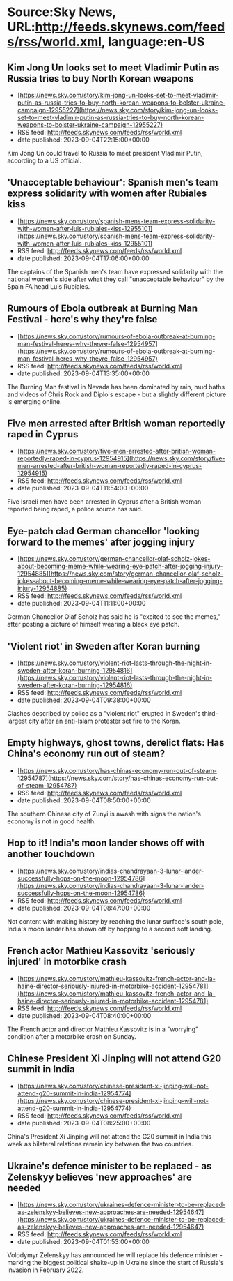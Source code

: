 # Source:Sky News, URL:http://feeds.skynews.com/feeds/rss/world.xml, language:en-US

## Kim Jong Un looks set to meet Vladimir Putin as Russia tries to buy North Korean weapons
 - [https://news.sky.com/story/kim-jong-un-looks-set-to-meet-vladimir-putin-as-russia-tries-to-buy-north-korean-weapons-to-bolster-ukraine-campaign-12955227](https://news.sky.com/story/kim-jong-un-looks-set-to-meet-vladimir-putin-as-russia-tries-to-buy-north-korean-weapons-to-bolster-ukraine-campaign-12955227)
 - RSS feed: http://feeds.skynews.com/feeds/rss/world.xml
 - date published: 2023-09-04T22:15:00+00:00

Kim Jong Un could travel to Russia to meet president Vladimir Putin, according to a US official.

## 'Unacceptable behaviour': Spanish men's team express solidarity with women after Rubiales kiss
 - [https://news.sky.com/story/spanish-mens-team-express-solidarity-with-women-after-luis-rubiales-kiss-12955101](https://news.sky.com/story/spanish-mens-team-express-solidarity-with-women-after-luis-rubiales-kiss-12955101)
 - RSS feed: http://feeds.skynews.com/feeds/rss/world.xml
 - date published: 2023-09-04T17:06:00+00:00

The captains of the Spanish men's team have expressed solidarity with the national women's side after what they call "unacceptable behaviour" by the Spain FA head Luis Rubiales.

## Rumours of Ebola outbreak at Burning Man Festival - here's why they're false
 - [https://news.sky.com/story/rumours-of-ebola-outbreak-at-burning-man-festival-heres-why-theyre-false-12954957](https://news.sky.com/story/rumours-of-ebola-outbreak-at-burning-man-festival-heres-why-theyre-false-12954957)
 - RSS feed: http://feeds.skynews.com/feeds/rss/world.xml
 - date published: 2023-09-04T13:35:00+00:00

The Burning Man festival in Nevada has been dominated by rain, mud baths and videos of Chris Rock and Diplo's escape - but a slightly different picture is emerging online.

## Five men arrested after British woman reportedly raped in Cyprus
 - [https://news.sky.com/story/five-men-arrested-after-british-woman-reportedly-raped-in-cyprus-12954915](https://news.sky.com/story/five-men-arrested-after-british-woman-reportedly-raped-in-cyprus-12954915)
 - RSS feed: http://feeds.skynews.com/feeds/rss/world.xml
 - date published: 2023-09-04T11:54:00+00:00

Five Israeli men have been arrested in Cyprus after a British woman reported being raped, a police source has said.

## Eye-patch clad German chancellor 'looking forward to the memes' after jogging injury
 - [https://news.sky.com/story/german-chancellor-olaf-scholz-jokes-about-becoming-meme-while-wearing-eye-patch-after-jogging-injury-12954885](https://news.sky.com/story/german-chancellor-olaf-scholz-jokes-about-becoming-meme-while-wearing-eye-patch-after-jogging-injury-12954885)
 - RSS feed: http://feeds.skynews.com/feeds/rss/world.xml
 - date published: 2023-09-04T11:11:00+00:00

German Chancellor Olaf Scholz has said he is "excited to see the memes," after posting a picture of himself wearing a black eye patch.

## 'Violent riot' in Sweden after Koran burning
 - [https://news.sky.com/story/violent-riot-lasts-through-the-night-in-sweden-after-koran-burning-12954816](https://news.sky.com/story/violent-riot-lasts-through-the-night-in-sweden-after-koran-burning-12954816)
 - RSS feed: http://feeds.skynews.com/feeds/rss/world.xml
 - date published: 2023-09-04T09:38:00+00:00

Clashes described by police as a "violent riot" erupted in Sweden's third-largest city after an anti-Islam protester set fire to the Koran.

## Empty highways, ghost towns, derelict flats: Has China's economy run out of steam?
 - [https://news.sky.com/story/has-chinas-economy-run-out-of-steam-12954787](https://news.sky.com/story/has-chinas-economy-run-out-of-steam-12954787)
 - RSS feed: http://feeds.skynews.com/feeds/rss/world.xml
 - date published: 2023-09-04T08:50:00+00:00

The southern Chinese city of Zunyi is awash with signs the nation's economy is not in good health.

## Hop to it! India's moon lander shows off with another touchdown
 - [https://news.sky.com/story/indias-chandrayaan-3-lunar-lander-successfully-hops-on-the-moon-12954786](https://news.sky.com/story/indias-chandrayaan-3-lunar-lander-successfully-hops-on-the-moon-12954786)
 - RSS feed: http://feeds.skynews.com/feeds/rss/world.xml
 - date published: 2023-09-04T08:47:00+00:00

Not content with making history by reaching the lunar surface's south pole, India's moon lander has shown off by hopping to a second soft landing.

## French actor Mathieu Kassovitz 'seriously injured' in motorbike crash
 - [https://news.sky.com/story/mathieu-kassovitz-french-actor-and-la-haine-director-seriously-injured-in-motorbike-accident-12954781](https://news.sky.com/story/mathieu-kassovitz-french-actor-and-la-haine-director-seriously-injured-in-motorbike-accident-12954781)
 - RSS feed: http://feeds.skynews.com/feeds/rss/world.xml
 - date published: 2023-09-04T08:40:00+00:00

The French actor and director Mathieu Kassovitz is in a "worrying" condition after a motorbike crash on Sunday.&#160;

## Chinese President Xi Jinping will not attend G20 summit in India
 - [https://news.sky.com/story/chinese-president-xi-jinping-will-not-attend-g20-summit-in-india-12954774](https://news.sky.com/story/chinese-president-xi-jinping-will-not-attend-g20-summit-in-india-12954774)
 - RSS feed: http://feeds.skynews.com/feeds/rss/world.xml
 - date published: 2023-09-04T08:25:00+00:00

China's President Xi Jinping will not attend the G20 summit in India this week as bilateral relations remain icy between the two countries.

## Ukraine's defence minister to be replaced - as Zelenskyy believes 'new approaches' are needed
 - [https://news.sky.com/story/ukraines-defence-minister-to-be-replaced-as-zelenskyy-believes-new-approaches-are-needed-12954647](https://news.sky.com/story/ukraines-defence-minister-to-be-replaced-as-zelenskyy-believes-new-approaches-are-needed-12954647)
 - RSS feed: http://feeds.skynews.com/feeds/rss/world.xml
 - date published: 2023-09-04T01:53:00+00:00

Volodymyr Zelenskyy has announced he will replace his defence minister - marking the biggest political shake-up in Ukraine since the start of Russia's invasion in February 2022.

